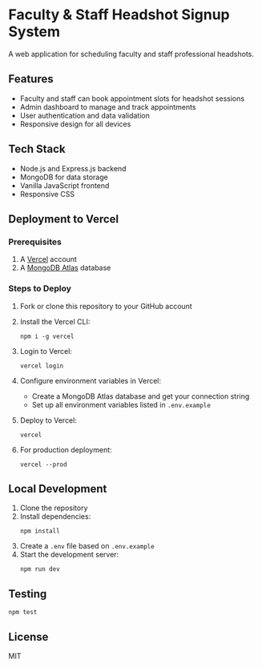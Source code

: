 # Faculty & Staff Headshot Signup System

A web application for scheduling faculty and staff professional headshots.

## Features

- Faculty and staff can book appointment slots for headshot sessions
- Admin dashboard to manage and track appointments
- User authentication and data validation
- Responsive design for all devices

## Tech Stack

- Node.js and Express.js backend
- MongoDB for data storage
- Vanilla JavaScript frontend
- Responsive CSS

## Deployment to Vercel

### Prerequisites

1. A [Vercel](https://vercel.com) account
2. A [MongoDB Atlas](https://www.mongodb.com/cloud/atlas) database

### Steps to Deploy

1. Fork or clone this repository to your GitHub account
2. Install the Vercel CLI:
   ```
   npm i -g vercel
   ```
3. Login to Vercel:
   ```
   vercel login
   ```
4. Configure environment variables in Vercel:
   - Create a MongoDB Atlas database and get your connection string
   - Set up all environment variables listed in `.env.example`

5. Deploy to Vercel:
   ```
   vercel
   ```

6. For production deployment:
   ```
   vercel --prod
   ```

## Local Development

1. Clone the repository
2. Install dependencies:
   ```
   npm install
   ```
3. Create a `.env` file based on `.env.example`
4. Start the development server:
   ```
   npm run dev
   ```

## Testing

```
npm test
```

## License

MIT